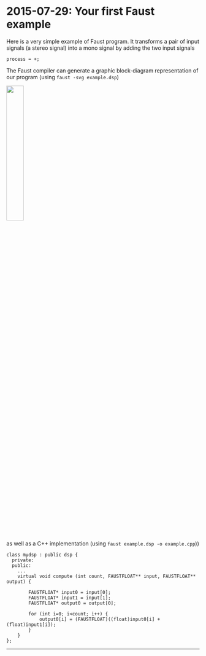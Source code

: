 # **2015-07-29:** Your first Faust example

Here is a very simple example of Faust program. It transforms a pair of input signals (a stereo signal) into a mono signal by adding the two input signals

	process = +;

The Faust compiler can generate a graphic block-diagram representation of our program (using `faust -svg example.dsp`)

<img src="img/ex1.svg" class="mx-auto d-block" width="30%">

as well as a C++ implementation (using `faust example.dsp -o example.cpp`))

```
class mydsp : public dsp {
  private:
  public:
	...
	virtual void compute (int count, FAUSTFLOAT** input, FAUSTFLOAT** output) {

		FAUSTFLOAT* input0 = input[0];
		FAUSTFLOAT* input1 = input[1];
		FAUSTFLOAT* output0 = output[0];

		for (int i=0; i<count; i++) {
			output0[i] = (FAUSTFLOAT)((float)input0[i] + (float)input1[i]);
		}
	}
};
```

---
